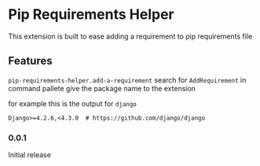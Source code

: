 # Pip Requirements Helper
This extension is built to ease adding a requirement to pip requirements file

## Features
`pip-requirements-helper.add-a-requirement` search for `AddRequirement` in command pallete give the package name to the extension

for example this is the output for `django`
```
Django>=4.2.6,<4.3.0  # https://github.com/django/django
```

### 0.0.1
Initial release 

